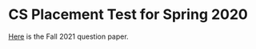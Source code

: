 # CS Placement Test for Spring 2020
[Here](https://drive.google.com/file/d/1m7WdP-srxPc0eztDCWay_emLyyoac03Y/view?usp=sharing) is the Fall 2021 question paper.
